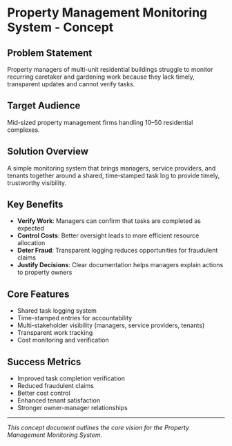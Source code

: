 # Property Management Monitoring System - Concept

## Problem Statement

Property managers of multi-unit residential buildings struggle to monitor recurring caretaker and gardening work because they lack timely, transparent updates and cannot verify tasks.

## Target Audience

Mid-sized property management firms handling 10–50 residential complexes.

## Solution Overview

A simple monitoring system that brings managers, service providers, and tenants together around a shared, time‑stamped task log to provide timely, trustworthy visibility.

## Key Benefits

- **Verify Work**: Managers can confirm that tasks are completed as expected
- **Control Costs**: Better oversight leads to more efficient resource allocation
- **Deter Fraud**: Transparent logging reduces opportunities for fraudulent claims
- **Justify Decisions**: Clear documentation helps managers explain actions to property owners

## Core Features

- Shared task logging system
- Time-stamped entries for accountability
- Multi-stakeholder visibility (managers, service providers, tenants)
- Transparent work tracking
- Cost monitoring and verification

## Success Metrics

- Improved task completion verification
- Reduced fraudulent claims
- Better cost control
- Enhanced tenant satisfaction
- Stronger owner-manager relationships

---

_This concept document outlines the core vision for the Property Management Monitoring System._
